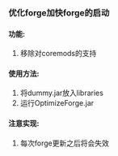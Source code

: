 ### 优化forge加快forge的启动

#### 功能:

1. 移除对coremods的支持



#### 使用方法:

1. 将dummy.jar放入libraries
2. 运行OptimizeForge.jar

#### 注意实现:

1. 每次forge更新之后将会失效
